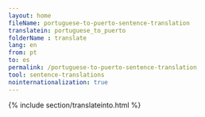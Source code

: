 ```yaml
---
layout: home
fileName: portuguese-to-puerto-sentence-translation
translatein: portuguese_to_puerto
folderName : translate
lang: en
from: pt
to: es
permalink: /portuguese-to-puerto-sentence-translation
tool: sentence-translations
nointernationalization: true
---
```

{% include section/translateinto.html %}
